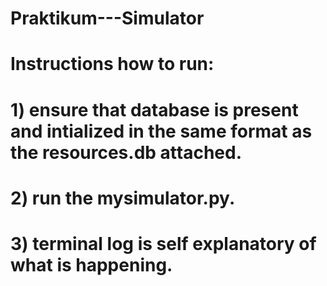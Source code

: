 # Praktikum---Simulator
# Instructions how to run: 
# 1) ensure that database is present and intialized in the same format as the resources.db attached.
# 2) run the mysimulator.py.
# 3) terminal log is self explanatory of what is happening.
